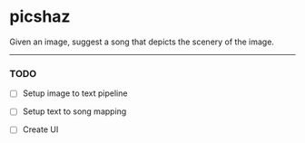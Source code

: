 # picshaz

Given an image, suggest a song that depicts the scenery of the image.

---

### TODO

- [ ] Setup image to text pipeline
- [ ] Setup text to song mapping
- [ ] Create UI

